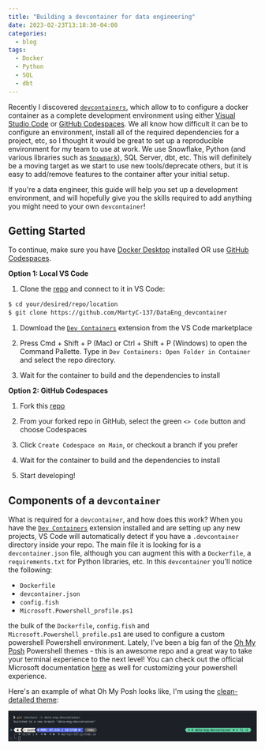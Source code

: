 ```yaml
---
title: "Building a devcontainer for data engineering"
date: 2023-02-23T13:18:30-04:00
categories:
  - blog
tags:
  - Docker
  - Python
  - SQL
  - dbt
---
```


Recently I discovered [`devcontainers`](https://code.visualstudio.com/docs/devcontainers/containers), which allow to to configure a docker container as a complete development environment using either [Visual Studio Code](https://code.visualstudio.com/) or [GitHub Codespaces](https://github.com/features/codespaces). We all know how difficult it can be to configure an environment, install all of the required dependencies for a project, etc, so I thought it would be great to set up a reproducible environment for my team to use at work. We use Snowflake, Python (and various libraries such as [`Snowpark`](https://docs.snowflake.com/en/developer-guide/snowpark/python/setup)), SQL Server, dbt, etc. This will definitely be a moving target as we start to use new tools/deprecate others, but it is easy to add/remove features to the container after your initial setup.

If you're a data engineer, this guide will help you set up a development environment, and will hopefully give you the skills required to add anything you might need to your own `devcontainer`!

## Getting Started
To continue, make sure you have [Docker Desktop](https://www.docker.com/products/docker-desktop/) installed OR use [GitHub Codespaces](https://github.com/features/codespaces).

**Option 1: Local VS Code**

1. Clone the [repo](https://github.com/MartyC-137/Data-Engineering-Devcontainer) and connect to it in VS Code:

```bash
$ cd your/desired/repo/location
$ git clone https://github.com/MartyC-137/DataEng_devcontainer
```

1. Download the [`Dev Containers`](https://marketplace.visualstudio.com/items?itemName=ms-vscode-remote.remote-containers) extension from the VS Code marketplace

2. Press Cmd + Shift + P (Mac) or Ctrl + Shift + P (Windows) to open the Command Pallette. Type in `Dev Containers: Open Folder in Container` and select the repo directory.
   
3. Wait for the container to build and the dependencies to install
   
**Option 2: GitHub Codespaces**

1. Fork this [repo](https://github.com/MartyC-137/Data-Engineering-Devcontainer)
   
2. From your forked repo in GitHub, select the green `<> Code` button and choose Codespaces
   
3. Click `Create Codespace on Main`, or checkout a branch if you prefer
   
4. Wait for the container to build and the dependencies to install
   
5. Start developing!

## Components of a `devcontainer`

What is required for a `devcontainer`, and how does this work? When you have the [`Dev Containers`](https://marketplace.visualstudio.com/items?itemName=ms-vscode-remote.remote-containers) extension installed and are setting up any new projects, VS Code will automatically detect if you have a `.devcontainer` directory inside your repo. The main file it is looking for is a `devcontainer.json` file, although you can augment this with a `Dockerfile`, a `requirements.txt` for Python libraries, etc. In this `devcontainer` you'll notice the following:

* `Dockerfile`
* `devcontainer.json`
* `config.fish`
* `Microsoft.Powershell_profile.ps1`

the bulk of the `Dockerfile`, `config.fish` and `Microsoft.Powershell_profile.ps1` are used to configure a custom powershell Powershell environment. Lately, I've been a big fan of the [Oh My Posh](https://github.com/JanDeDobbeleer/oh-my-posh) Powershell themes - this is an awesome repo and a great way to take your terminal experience to the next level! You can check out the official Microsoft documentation [here](https://learn.microsoft.com/en-us/windows/terminal/tutorials/custom-prompt-setup) as well for customizing your powershell experience.

Here's an example of what Oh My Posh looks like, I'm using the [clean-detailed theme](https://github.com/JanDeDobbeleer/oh-my-posh/blob/main/themes/clean-detailed.omp.json):

![image](/assets/images/oh-my-posh.png)